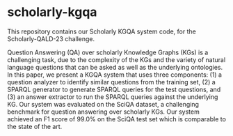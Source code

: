 # scholarly-kgqa
This repository contains our Scholarly KGQA system code, for the Scholarly-QALD-23 challenge.

Question Answering (QA) over scholarly Knowledge Graphs (KGs) is a challenging task, due to the complexity of the KGs and the variety of natural language questions that can be asked as well as the underlying ontologies. In this paper, we present a KGQA system that uses three components: (1) a question analyzer to identify similar questions from the training set, (2) a SPARQL generator to generate SPARQL queries for the test questions, and (3) an answer extractor to run the SPARQL queries against the underlying KG.
Our system was evaluated on the SciQA dataset, a challenging benchmark for question answering over scholarly KGs. Our system achieved an F1 score of 99.0\% on the SciQA test set which is comparable to the state of the art.

